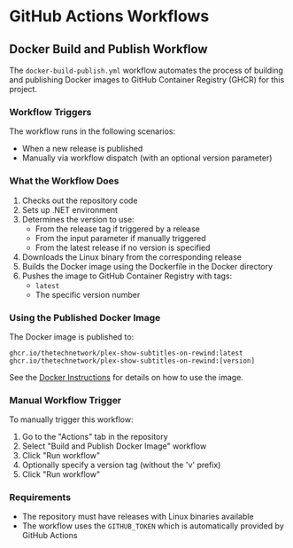 # GitHub Actions Workflows

## Docker Build and Publish Workflow

The `docker-build-publish.yml` workflow automates the process of building and publishing Docker images to GitHub Container Registry (GHCR) for this project.

### Workflow Triggers

The workflow runs in the following scenarios:
- When a new release is published
- Manually via workflow dispatch (with an optional version parameter)

### What the Workflow Does

1. Checks out the repository code
2. Sets up .NET environment
3. Determines the version to use:
   - From the release tag if triggered by a release
   - From the input parameter if manually triggered
   - From the latest release if no version is specified
4. Downloads the Linux binary from the corresponding release
5. Builds the Docker image using the Dockerfile in the Docker directory
6. Pushes the image to GitHub Container Registry with tags:
   - `latest`
   - The specific version number

### Using the Published Docker Image

The Docker image is published to:
```
ghcr.io/thetechnetwork/plex-show-subtitles-on-rewind:latest
ghcr.io/thetechnetwork/plex-show-subtitles-on-rewind:[version]
```

See the [Docker Instructions](../Docker/Docker%20Instructions.md) for details on how to use the image.

### Manual Workflow Trigger

To manually trigger this workflow:
1. Go to the "Actions" tab in the repository
2. Select "Build and Publish Docker Image" workflow
3. Click "Run workflow"
4. Optionally specify a version tag (without the 'v' prefix)
5. Click "Run workflow"

### Requirements

- The repository must have releases with Linux binaries available
- The workflow uses the `GITHUB_TOKEN` which is automatically provided by GitHub Actions